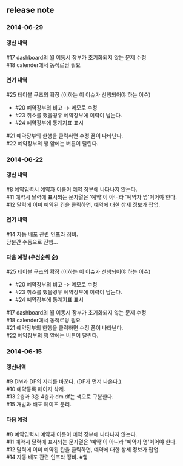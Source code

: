 release note
---

### 2014-06-29

#### 갱신 내역

\#17 dashboard의 월 이동시 장부가 초기화되지 않는 문제 수정  
\#18 calender에서 동적로딩 필요  

#### 연기 내역

\#25 테이블 구조의 확장 (이하는 이 이슈가 선행되어야 하는 이슈)  
* \#20 예약장부의 비고 -> 메모로 수정  
* \#23 취소를 했을경우 예약장부에 이력이 남는다.  
* \#24 예약장부에 통계지표 표시  

\#21 예약장부의 한행을 클릭하면 수정 폼이 나타난다.  
\#22 예약장부의 행 앞에는 버튼이 달린다.

### 2014-06-22

#### 갱신 내역

\#8 예약입력시 예약자 이름이 예약 장부에 나타나지 않는다.  
\#11 예약시 달력에 표시되는 문자열은 '예약'이 아니라 '예약자 명'이어야 한다.  
\#12 달력에 이미 예약된 칸을 클릭하면, 예약에 대한 상세 정보가 팝업.  

#### 연기 내역
\#14 자동 배포 관련 인프라 정비.  
당분간 수동으로 진행...

#### 다음 예정 (우선순위 순)
\#25 테이블 구조의 확장 (이하는 이 이슈가 선행되어야 하는 이슈)  
* \#20 예약장부의 비고 -> 메모로 수정  
* \#23 취소를 했을경우 예약장부에 이력이 남는다.  
* \#24 예약장부에 통계지표 표시  

\#17 dashboard의 월 이동시 장부가 초기화되지 않는 문제 수정  
\#18 calender에서 동적로딩 필요  
\#21 예약장부의 한행을 클릭하면 수정 폼이 나타난다.  
\#22 예약장부의 행 앞에는 버튼이 달린다.

### 2014-06-15

#### 갱신내역

\#9 DM과 DF의 자리를 바꾼다. (DF가 먼저 나온다.).  
\#10 예약등록 페이지 삭제.  
\#13 2층과 3층 4층과 dm df는 색으로 구분한다.  
\#15 개발과 배포 페이즈 분리.  

#### 다음 예정

\#8 예약입력시 예약자 이름이 예약 장부에 나타나지 않는다.  
\#11 예약시 달력에 표시되는 문자열은 '예약'이 아니라 '예약자 명'이어야 한다.  
\#12 달력에 이미 예약된 칸을 클릭하면, 예약에 대한 상세 정보가 팝업.  
\#14 자동 배포 관련 인프라 정비.
\#헿
